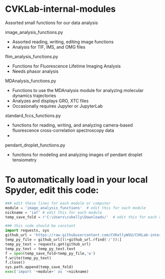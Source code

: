 # CVKLab-internal-modules
Assorted small functions for our data analysis

image_analysis_functions.py
  - Assorted reading, writing, editing image functions
  - Analysis for TIF, IMS, and OMG files

flim_analysis_functions.py
  - Functions for Fluorescence Lifetime Imaging Analysis
  - Needs phasor analysis

MDAnalysis_functions.py
  - Functions to use the MDAnalysis module for analyzing molecular dynamics trajectories
  - Analyzes and displays GRO, XTC files
  - Occasionally requires Jupyter or JupyterLab

standard_fccs_functions.py
  - functions for reading, writing, and analyzing camera-based fluorescence cross-correlation spectroscopy data
  - 
pendant_droplet_functions.py
  - functions for modeling and analyzing images of pendant droplet tensiometry


# To automatically load in your local Spyder, edit this code:
```python
### edit these lines for each module or computer
module = 'image_analysis_functions'  # edit this for each module
nickname = 'iaf' # edit this for each module
temp_save_fold = r'C:\Users\cvkelly\Downloads/'  # edit this for each computer

### this code should be constant
import requests, sys
github_url = 'https://raw.githubusercontent.com/CVKellyWSU/CVKLab-internal-modules/refs/heads/main/'+module+'.py'
temp_py_file = github_url[(1+github_url.rfind('/')):]
temp_py_text = requests.get(github_url)
temp_py_text = temp_py_text.text
f = open(temp_save_fold+temp_py_file,'w')
f.write(temp_py_text)
f.close()
sys.path.append(temp_save_fold)
exec('import '+module+' as '+nickname)  

